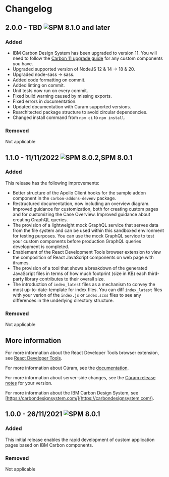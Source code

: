 # Changelog

## 2.0.0 - TBD ![SPM 8.1.0 and later](https://img.shields.io/badge/-SPM_8.1.0%20and%20later-green)

### Added

- IBM Carbon Design System has been upgraded to version 11. You will need to follow the [Carbon 11 upgrade guide](https://carbondesignsystem.com/migrating/guide/overview/) for any custom components you have.
- Upgraded supported version of NodeJS 12 & 14 -> 18 & 20.
- Upgraded node-sass -> sass.
- Added code formatting on commit.
- Added linting on commit.
- Unit tests now run on every commit.
- Fixed build warning caused by missing exports.
- Fixed errors in documentation.
- Updated documentation with Curam supported versions.
- Rearchitected package structure to avoid circular dependencies.
- Changed install command from `npm ci` to `npm install`.

### Removed

Not applicable

## 1.1.0 - 11/11/2022 ![SPM 8.0.2,SPM 8.0.1](https://img.shields.io/badge/-SPM_8.0.2-green)

### Added

This release has the following improvements:

- Better structure of the Apollo Client hooks for the sample addon component in the `carbon-addons-devenv` package.
- Restructured documentation, now including an overview diagram. Improved guidance for customization, both for creating custom pages and for customizing the Case Overview. Improved guidance about creating GraphQL queries.
- The provision of a lightweight mock GraphQL service that serves data from the file system and can be used within this sandboxed environment for testing purposes. You can use the mock GraphQL service to test your custom components before production GraphQL queries development is completed.
- Enablement of the React Development Tools browser extension to view the composition of React JavaScript components on web page with iframes.
- The provision of a tool that shows a breakdown of the generated JavaScript files in terms
  of how much footprint (size in KB) each third-party library contributes to their overall size.
- The introduction of `index_latest` files as a mechanism to convey the most up-to-date-template for index files. You can diff `index_latest` files with your verion of the `index.js` or `index.scss` files to see any differences in the underlying directory structure.

### Removed

Not applicable

## More information

For more information about the React Developer Tools browser extension, see [React Developer Tools](https://chrome.google.com/webstore/detail/react-developer-tools/fmkadmapgofadopljbjfkapdkoienihi?hl=en).

For more information about Cúram, see the [documentation](https://curam-spm-devops.github.io/wh-support-docs/spm/pdf-documentation).

For more information about server-side changes, see the [Cúram release notes](https://www-01.ibm.com/support/docview.wss?uid=swg27037963) for your version.

For more information about the IBM Carbon Design System, see [https://carbondesignsystem.com/](https://carbondesignsystem.com/).

## 1.0.0 - 26/11/2021 ![SPM 8.0.1](https://img.shields.io/badge/-SPM_8.0.1-green)

### Added

This initial release enables the rapid development of custom application pages based on IBM Carbon components.

### Removed

Not applicable
